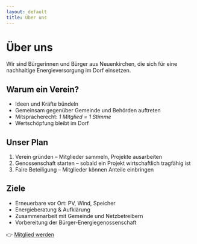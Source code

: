 ```yaml
---
layout: default
title: Über uns
---
```


# Über uns

Wir sind Bürgerinnen und Bürger aus Neuenkirchen, die sich für eine nachhaltige Energieversorgung im Dorf einsetzen.

## Warum ein Verein?
- Ideen und Kräfte bündeln  
- Gemeinsam gegenüber Gemeinde und Behörden auftreten  
- Mitspracherecht: *1 Mitglied = 1 Stimme*  
- Wertschöpfung bleibt im Dorf

## Unser Plan
1. Verein gründen – Mitglieder sammeln, Projekte ausarbeiten  
2. Genossenschaft starten – sobald ein Projekt wirtschaftlich tragfähig ist  
3. Faire Beteiligung – Mitglieder können Anteile einbringen

## Ziele
- Erneuerbare vor Ort: PV, Wind, Speicher  
- Energieberatung & Aufklärung  
- Zusammenarbeit mit Gemeinde und Netzbetreibern  
- Vorbereitung der Bürger-Energiegenossenschaft

👉 [Mitglied werden](mitglied-werden.md)

